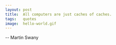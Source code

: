 ```yaml
---
layout: post
title:  All computers are just caches of caches.
tags:   quotes 
image:  hello-world.gif
---
```


-- Martin Swany

